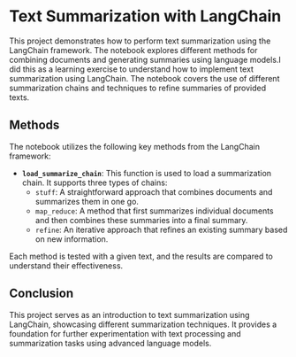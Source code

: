 # Text Summarization with LangChain

This project demonstrates how to perform text summarization using the LangChain framework. The notebook explores different methods for combining documents and generating summaries using language models.I did this as a learning exercise to understand how to implement text summarization using LangChain. The notebook covers the use of different summarization chains and techniques to refine summaries of provided texts.

## Methods
The notebook utilizes the following key methods from the LangChain framework:
- **`load_summarize_chain`**: This function is used to load a summarization chain. It supports three types of chains:
  - `stuff`: A straightforward approach that combines documents and summarizes them in one go.
  - `map_reduce`: A method that first summarizes individual documents and then combines these summaries into a final summary.
  - `refine`: An iterative approach that refines an existing summary based on new information.

Each method is tested with a given text, and the results are compared to understand their effectiveness.

## Conclusion
This project serves as an introduction to text summarization using LangChain, showcasing different summarization techniques. It provides a foundation for further experimentation with text processing and summarization tasks using advanced language models.